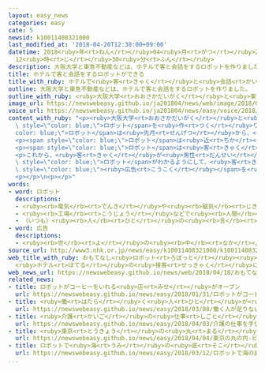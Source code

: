 ```yaml
---
layout: easy_news
categories: easy
cate: 5
newsid: k10011408321000
last_modified_at: '2018-04-20T12:30:00+09:00'
datetime: 2018<ruby>年<rt>ねん</rt></ruby>04<ruby>月<rt>がつ</rt></ruby>20<ruby>日<rt>にち</rt></ruby>
  12<ruby>時<rt>じ</rt></ruby>30<ruby>分<rt>ふん</rt></ruby>
description: 大阪大学と東急不動産などは、ホテルで客と会話をするロボットを作りました。
title: ホテルで客と会話をするロボットができる
title_with_ruby: ホテルで<ruby>客<rt>きゃく</rt></ruby>と<ruby>会話<rt>かいわ</rt></ruby>をするロボットができる
outline: 大阪大学と東急不動産などは、ホテルで客と会話をするロボットを作りました。
outline_with_ruby: <ruby>大阪大学<rt>おおさかだいがく</rt></ruby>と<ruby>東急不動産<rt>とうきゅうふどうさん</rt></ruby>などは、ホテルで<ruby>客<rt>きゃく</rt></ruby>と<ruby>会話<rt>かいわ</rt></ruby>をするロボットを<ruby>作<rt>つく</rt></ruby>りました。
image_url: https://newswebeasy.github.io/ja201804/news/web/image/2018/04/18/K10011408321_1804181704_1804181719_01_03.jpg
voice_url: https://newswebeasy.github.io/ja201804/news/easy/voice/2018/04/20/k10011408321000.mp4
content_with_ruby: "<p><ruby>大阪大学<rt>おおさかだいがく</rt></ruby>と<ruby>東急不動産<rt>とうきゅうふどうさん</rt></ruby>などは、ホテルで<ruby>客<rt>きゃく</rt></ruby>と<ruby>会話<rt>かいわ</rt></ruby>をする<span\
  \ style=\"color: blue;\">ロボット</span>を<ruby>作<rt>つく</rt></ruby>りました。この<span style=\"\
  color: blue;\">ロボット</span>は<ruby>先月<rt>せんげつ</rt></ruby>から、<ruby>東京<rt>とうきょう</rt></ruby>の<ruby>港区<rt>みなとく</rt></ruby>にあるホテルに<ruby>置<rt>お</rt></ruby>いてあります。</p>\n\
  <p><span style=\"color: blue;\">ロボット</span>は<ruby>近<rt>ちか</rt></ruby>くに<ruby>人<rt>ひと</rt></ruby>がいることがわかると、「きょうの<ruby>洋服<rt>ようふく</rt></ruby>、かわいいですね」とか「ゆっくりしてください」などと<ruby>話<rt>はな</rt></ruby>します。ホテルの<ruby>周<rt>まわ</rt></ruby>りにあるレストランを<ruby>紹介<rt>しょうかい</rt></ruby>したり、<ruby>駅<rt>えき</rt></ruby>に<ruby>行<rt>い</rt></ruby>く<ruby>道<rt>みち</rt></ruby>を<ruby>案内<rt>あんない</rt></ruby>したりすることもできます。</p>\n\
  <p><span style=\"color: blue;\">ロボット</span>は<ruby>客<rt>きゃく</rt></ruby>を<ruby>部屋<rt>へや</rt></ruby>まで<ruby>連<rt>つ</rt></ruby>れて<ruby>行<rt>い</rt></ruby>ったり、チェックインの<ruby>仕事<rt>しごと</rt></ruby>をしたりすることはできませんが、<ruby>会話<rt>かいわ</rt></ruby>をして<ruby>客<rt>きゃく</rt></ruby>を<ruby>楽<rt>たの</rt></ruby>しませます。</p>\n\
  <p>これから、<ruby>客<rt>きゃく</rt></ruby>が<ruby>男性<rt>だんせい</rt></ruby>か<ruby>女性<rt>じょせい</rt></ruby>かや、よく<ruby>来<rt>く</rt></ruby>る<ruby>客<rt>きゃく</rt></ruby>かなどを<span\
  \ style=\"color: blue;\">ロボット</span>がわかるようにして、<ruby>客<rt>きゃく</rt></ruby>が<ruby>興味<rt>きょうみ</rt></ruby>を<ruby>持<rt>も</rt></ruby>ちそうな<span\
  \ style=\"color: blue;\"><ruby>広告<rt>こうこく</rt></ruby></span>を<ruby>見<rt>み</rt></ruby>せる<ruby>計画<rt>けいかく</rt></ruby>もあります。</p>\n\
  <p></p>\n<p></p>"
words:
- word: ロボット
  descriptions:
  - <ruby><rb>電気</rb><rt>でんき</rt></ruby>や<ruby><rb>磁気</rb><rt>じき</rt></ruby>の<ruby><rb>力</rb><rt>ちから</rt></ruby>で<ruby><rb>動</rb><rt>うご</rt></ruby>く<ruby><rb>人形</rb><rt>にんぎょう</rt></ruby>。<ruby><rb>人造</rb><rt>じんぞう</rt></ruby><ruby><rb>人間</rb><rt>にんげん</rt></ruby>。
  - <ruby><rb>工場</rb><rt>こうじょう</rt></ruby>などで<ruby><rb>人間</rb><rt>にんげん</rt></ruby>に<ruby><rb>代</rb><rt>か</rt></ruby>わって、<ruby><rb>作業</rb><rt>さぎょう</rt></ruby>する<ruby><rb>機械</rb><rt>きかい</rt></ruby>。
  - （いつも）<ruby><rb>人</rb><rt>ひと</rt></ruby>の<ruby><rb>言</rb><rt>い</rt></ruby>いなりになって<ruby><rb>動</rb><rt>うご</rt></ruby>く<ruby><rb>人</rb><rt>ひと</rt></ruby>。
- word: 広告
  descriptions:
  - <ruby><rb>世</rb><rt>よ</rt></ruby>の<ruby><rb>中</rb><rt>なか</rt></ruby>の<ruby><rb>人々</rb><rt>ひとびと</rt></ruby>に<ruby><rb>広</rb><rt>ひろ</rt></ruby>く<ruby><rb>知</rb><rt>し</rt></ruby>らせること。また、<ruby><rb>知</rb><rt>し</rt></ruby>らせるために<ruby><rb>書</rb><rt>か</rt></ruby>かれたものなど。コマーシャル。
source_url: http://www3.nhk.or.jp/news/easy/k10011408321000/k10011408321000.html
web_title_with_ruby: おもてなし<ruby>ロボット<rt>ろぼっと</rt></ruby><ruby>登場<rt>とうじょう</rt></ruby>
  <ruby>ホテル<rt>ほてる</rt></ruby>の<ruby>接客<rt>せっきゃく</rt></ruby>に<ruby>特化<rt>とっか</rt></ruby>
web_news_url: https://newswebeasy.github.io/news/web/2018/04/18/おもてなしロボット登場-ホテルの接客に特化
related_news:
- title: ロボットがコーヒーをいれる<ruby>店<rt>みせ</rt></ruby>がオープン
  url: https://newswebeasy.github.io/news/easy/2018/01/31/ロボットがコーヒーをいれる店がオープン
- title: <ruby>働<rt>はたら</rt></ruby>く<ruby>人<rt>ひと</rt></ruby>が<ruby>足<rt>た</rt></ruby>りない<ruby>店<rt>みせ</rt></ruby>で<ruby>役<rt>やく</rt></ruby>に<ruby>立<rt>た</rt></ruby>つ<ruby>技術<rt>ぎじゅつ</rt></ruby>を<ruby>紹介<rt>しょうかい</rt></ruby>する<ruby>展示<rt>てんじ</rt></ruby><ruby>会<rt>かい</rt></ruby>
  url: https://newswebeasy.github.io/news/easy/2018/03/08/働く人が足りない店で役に立つ技術を紹介する展示会
- title: <ruby>介護<rt>かいご</rt></ruby>の<ruby>仕事<rt>しごと</rt></ruby>を<ruby>手伝<rt>てつだ</rt></ruby>うロボットを<ruby>作<rt>つく</rt></ruby>ろう
  url: https://newswebeasy.github.io/news/easy/2018/04/03/介護の仕事を手伝うロボットを作ろう
- title: <ruby>東京<rt>とうきょう</rt></ruby>の<ruby>丸<rt>まる</rt></ruby>の<ruby>内<rt>うち</rt></ruby>　ビルの<ruby>警備<rt>けいび</rt></ruby>などにロボットを<ruby>使<rt>つか</rt></ruby>う
  url: https://newswebeasy.github.io/news/easy/2018/04/04/東京の丸の内-ビルの警備などにロボットを使う
- title: ロボットで<ruby>海<rt>うみ</rt></ruby>の<ruby>底<rt>そこ</rt></ruby>を<ruby>調<rt>しら</rt></ruby>べるレース　<ruby>日本<rt>にっぽん</rt></ruby>が<ruby>決勝<rt>けっしょう</rt></ruby>に<ruby>進<rt>すす</rt></ruby>む
  url: https://newswebeasy.github.io/news/easy/2018/03/12/ロボットで海の底を調べるレース-日本が決勝に進む
...
```

